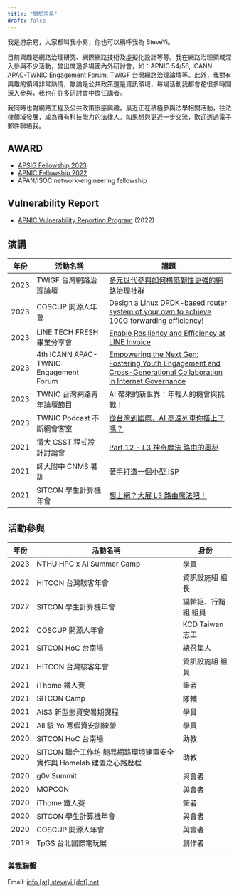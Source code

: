 ```yaml
---
title: "關於宗易"
draft: false
---
```


我是游宗易，大家都叫我小易，你也可以稱呼我為 SteveYi。

目前興趣是網路治理研究、網際網路技術及虛擬化設計等等。我在網路治理領域深入參與不少活動，曾出席過多場國內外研討會，如：APNIC 54/56, ICANN APAC-TWNIC Engagement Forum, TWIGF 台灣網路治理論壇等。此外，我對有興趣的領域非常熱情，無論是公共政策還是資訊領域，每場活動我都會花很多時間深入參與，我也在許多研討會中擔任講者。

我同時也對網路工程及公共政策很感興趣，最近正在積極參與法學相關活動，往法律領域發展，成為擁有科技能力的法律人。如果想與更近一步交流，歡迎透過電子郵件聯絡我。

<!--
從小學時期就很喜歡虛擬化技術，最初在家裡的電腦上安裝 [Virtual Box](https://www.virtualbox.org/) 及 [VMware Workstation](https://www.vmware.com/products/workstation-pro.html) 程式來虛擬系統使用  
目前則在伺服器上使用 [PVE](https://pve.proxmox.com/) 來進行虛擬化

同時，我也專研於網際網路 (L2 及 L3) 並使用 [AS60614](https://whois.steveyi.net/whois/AS60614) 及 [AS209557](https://whois.steveyi.net/whois/AS209557)

### 本站的起源故事

我在國中時（2018 年）開始接觸網域名稱及 Linux 系統，並註冊了人生第一個網域為 [steveyigame.com](https://whois.steveyi.net/whois/steveyigame.com)

當時非常嚮往設計個人網站，讓大家可以直接從網際網路上瀏覽，於是也逐漸地踏上後端工程師的道路。

在這之中，我用過了 WordPress 這類的動態 CMS 系統，也在當時開始學習 PHP 及 HTML，逐步到後面，學習使用 Golang 來開發 RESTFul API 並串接網站。

不知道你有沒有注意到，本站是一個 Hosting 在 GitHub Pages 的靜態網頁喲！

其原理是使用 Hugo 及 Markdown 來撰寫文章，並搭配 CI/CD 來自動化產生靜態網頁文件，詳情可以參考[這份 YAML 文件](https://github.com/steveyiyo/blog.steveyi.net/tree/main/.github/workflows)。

### 網路工程

從 2020 年初密切接觸到了 Routing 等網際網路技術，深入瞭解 L3 的魔法，並因此自建個人的邊緣網路及 Homa Lab，維護一個大型網路。

除此之外，也透過 [AS7480](https://whois.steveyi.net/whois/AS60614) 等 AS Number 來宣告 Public IP 地址到網際網路，運用 iBGP, OSPF 等內部路由技術，來完成網際網路的接通。

PS. 歡迎參考相關的 L3 路由演講紀錄 - [演講](#演講)

### 從社群中學習，回饋於社群

剛開始學網路工程時，遇到了一位好朋友指點我成長，才有現在的我。不僅讓我掌握自學的能力，也是我學習的道路上，令我印象深刻的一件事，並持續成長！

也從 2020 年開始，陸續參與了許多社群活動 比如：[COSCUP](https://coscup.org/)、[SITCON](https://sitcon.org/)、[MOPCON](https://mopcon.org/2020/) 及 [g0v summit](https://g0v.tw/) 社群等。在這當中，我的視野增長了不少，也認識了許多專業技術的同好，彼此交流。我也其中盡我所能的去分享我的個人經驗，彼此成長！

所以，在這個網站中，你會看到我的實驗筆記記錄以及心得分享或是一些意想不到的內容唷～

-->

## AWARD

- [APSIG Fellowship 2023](https://www.apsig.asia/fellowships/)
- [APNIC Fellowship 2022](https://www.apnic.net/community/fellowship/fs-2022/fellows/)
- APAN/ISOC network-engineering fellowship

## Vulnerability Report

- [APNIC Vulnerability Reporting Program](https://www.apnic.net/community/security/apnic-vulnerability-reporting-program/#collapseThree) (2022)

## 演講

|年份|活動名稱|講題|
|------|------|------|
|2023|TWIGF 台灣網路治理論壇|[多元世代參與如何構築韌性更強的網路治理社群](https://www.igf.org.tw/?page_id=8860)|
|2023|COSCUP 開源人年會|[Design a Linux DPDK-based router system of your own to achieve 100G forwarding efficiency!](https://coscup.org/2023/en/session/NJPZFR)|
|2023|LINE TECH FRESH 畢業分享會|[Enable Resiliency and Efficiency at LINE Invoice](https://youtu.be/GAaGIfP-IBA)|
|2023|4th ICANN APAC-TWNIC Engagement Forum|[Empowering the Next Gen: Fostering Youth Engagement and Cross-Generational Collaboration in Internet Governance](https://forum.twnic.tw/2023/agenda03.htm#ag)|
|2023|TWNIC 台灣網路青年論壇節目|AI 帶來的新世界：年輕人的機會與挑戰！|
|2023|TWNIC Podcast 不斷網會客室|[從台灣到國際，AI 高速列車你搭上了嗎？]((https://open.firstory.me/story/clnpn0oek05bj01urbi4qdz8k))|
|2021|清大 CSST 程式設計討論會|[Part 12 - L3 神奇魔法 路由的奧秘](https://www.slideshare.net/ZongYiYo/20210607-csst)|
|2021|師大附中 CNMS 暑訓| [著手打造一個小型 ISP]()|
|2021|SITCON 學生計算機年會| [想上網？大展 L3 路由魔法吧！](https://sitcon.org/2021/agenda/5860c3e8-a7a6-4c7b-afee-7797e777725e)

## 活動參與
|年份|活動名稱|身份|
|------|------|------|
|2023|NTHU HPC x AI Summer Camp|學員|
|2022|HITCON 台灣駭客年會|資訊設施組 組長|
|2022|SITCON 學生計算機年會|編輯組、行銷組 組員|
|2022|COSCUP 開源人年會|KCD Taiwan 志工|
|2021|SITCON HoC 台南場|總召集人|
|2021|HITCON 台灣駭客年會|資訊設施組 組員|
|2021|iThome 鐵人賽|筆者|
|2021|SITCON Camp|隊輔|
|2021|AIS3 新型態資安暑期課程|學員|
|2021|All 駭 Yo 寒假資安訓練營|學員|
|2020|SITCON HoC 台南場|助教|
|2020|SITCON 聯合工作坊 簡易網路環境建置安全實作與 Homelab 建置之心路歷程|助教|
|2020|g0v Summit|與會者|
|2020|MOPCON|與會者|
|2020|iThome 鐵人賽|筆者|
|2020|SITCON 學生計算機年會|與會者|
|2020|COSCUP 開源人年會|與會者|
|2019|TpGS 台北國際電玩展|創作者|

### 與我聯繫

Email: [info [at] steveyi [dot] net](mailto:info@steveyi.net)